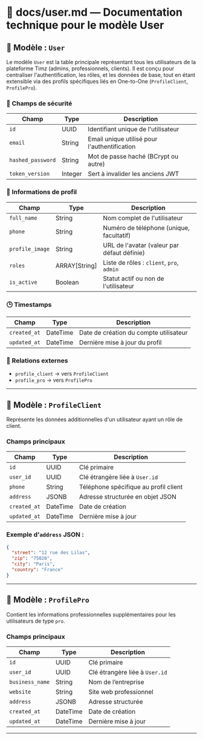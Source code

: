 # 📄 docs/user.md — Documentation technique pour le modèle User

## 🧩 Modèle : `User`

Le modèle `User` est la table principale représentant tous les utilisateurs de la plateforme Timz (admins, professionnels, clients). Il est conçu pour centraliser l'authentification, les rôles, et les données de base, tout en étant extensible via des profils spécifiques liés en One-to-One (`ProfileClient`, `ProfilePro`).

### 🔐 Champs de sécurité
| Champ             | Type        | Description                                   |
|------------------|-------------|-----------------------------------------------|
| `id`             | UUID        | Identifiant unique de l'utilisateur           |
| `email`          | String      | Email unique utilisé pour l'authentification  |
| `hashed_password`| String      | Mot de passe haché (BCrypt ou autre)          |
| `token_version`  | Integer     | Sert à invalider les anciens JWT              |

### 📇 Informations de profil
| Champ            | Type         | Description                                    |
|------------------|--------------|------------------------------------------------|
| `full_name`      | String       | Nom complet de l'utilisateur                  |
| `phone`          | String       | Numéro de téléphone (unique, facultatif)      |
| `profile_image`  | String       | URL de l'avatar (valeur par défaut définie)   |
| `roles`          | ARRAY[String]| Liste de rôles : `client`, `pro`, `admin`     |
| `is_active`      | Boolean      | Statut actif ou non de l'utilisateur          |

### 🕒 Timestamps
| Champ           | Type       | Description                            |
|----------------|------------|----------------------------------------|
| `created_at`   | DateTime   | Date de création du compte utilisateur |
| `updated_at`   | DateTime   | Dernière mise à jour du profil         |

### 🔁 Relations externes
- `profile_client` → vers `ProfileClient`
- `profile_pro` → vers `ProfilePro`

---

## 🧩 Modèle : `ProfileClient`

Représente les données additionnelles d'un utilisateur ayant un rôle de client.

### Champs principaux
| Champ        | Type     | Description                               |
|--------------|----------|-------------------------------------------|
| `id`         | UUID     | Clé primaire                              |
| `user_id`    | UUID     | Clé étrangère liée à `User.id`            |
| `phone`      | String   | Téléphone spécifique au profil client     |
| `address`    | JSONB    | Adresse structurée en objet JSON          |
| `created_at` | DateTime | Date de création                          |
| `updated_at` | DateTime | Dernière mise à jour                      |

### Exemple d'`address` JSON :
```json
{
  "street": "12 rue des Lilas",
  "zip": "75020",
  "city": "Paris",
  "country": "France"
}
```

---

## 🧩 Modèle : `ProfilePro`

Contient les informations professionnelles supplémentaires pour les utilisateurs de type `pro`.

### Champs principaux
| Champ           | Type     | Description                              |
|------------------|----------|------------------------------------------|
| `id`             | UUID     | Clé primaire                             |
| `user_id`        | UUID     | Clé étrangère liée à `User.id`           |
| `business_name`  | String   | Nom de l’entreprise                       |
| `website`        | String   | Site web professionnel                   |
| `address`        | JSONB    | Adresse structurée                       |
| `created_at`     | DateTime | Date de création                         |
| `updated_at`     | DateTime | Dernière mise à jour                     |

---
